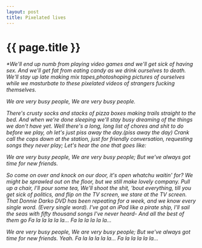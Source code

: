 ```yaml
---
layout: post
title: Pixelated lives
---
```


{{ page.title }}
================

<div style="font-style:italic">
*We'll end up numb from playing video games  
and we'll get sick of having sex.  
And we'll get fat from eating candy    
as we drink ourselves to death.  
We'll stay up late  
making mix tapes,photoshoping pictures of ourselves
while we masturbate to these pixelated videos
of strangers fucking themselves.

We are very busy people,
We are very busy people.

There's crusty socks
and stacks of pizza boxes
making trails straight to the bed.
And when we're done sleeping
we'll stay busy dreaming of the things
we don't have yet.
Well there's a long, long list of chores
and shit to do before we play, 
oh let's just piss away the day.(piss away the day)
Crank call the cops down at the station,
just for friendly conversation,
requesting songs they never play;
Let's hear the one that goes like:

We are very busy people,
We are very busy people;
But we've always got time for new friends.

So come on over and knock on our door,
it's open whatchu waitin' for?
We might be sprawled out on the floor,
but we still make lovely company.
Pull up a chair, I'll pour some tea,
We'll shoot the shit, 'bout everything,
till you get sick of politics,
and flip on the TV screen,
we stare at the TV screen.
That Donnie Darko DVD has been repeating for a week,
and we know every single word.
(Every single word).
I've got an iPod like a pirate ship,
I'll sail the seas
with fifty thousand songs I've never heard-
And all the best of them go
Fa la la la la la...
Fa la la la la la...

We are very busy people,
We are very busy people;
But we've always got time for new friends.
Yeah.
Fa la la la la la...
Fa la la la la la... 
</div>